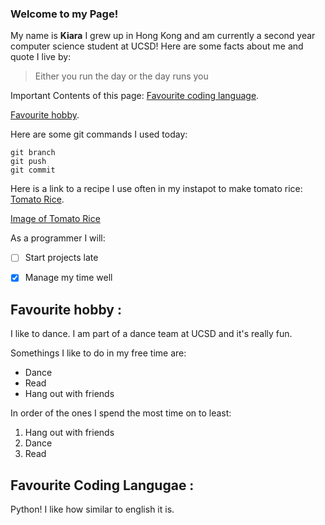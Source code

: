 ### Welcome to my Page! 

My name is __Kiara__ I grew up in Hong Kong and am currently a second year computer science student at UCSD! Here are some facts about me and quote I live by: 

>Either you run the day or the day runs you

Important Contents of this page:
[Favourite coding language](#favourite-coding-language).


[Favourite hobby](#favourite-hobby).

Here are some git commands I used today: 

```
git branch
git push
git commit
```

Here is a link to a recipe I use often in my instapot to make tomato rice: [Tomato Rice](https://www.indianhealthyrecipes.com/tomato-rice-recipe/).

[Image of Tomato Rice](/Tomato-Rice-bowl.jpg)

As a programmer I will: 
- [ ] Start projects late
- [X] Manage my time well 


## Favourite hobby :
I like to dance. I am part of a dance team at UCSD and it's really fun. 

Somethings I like to do in my free time are:
- Dance
- Read
- Hang out with friends

In order of the ones I spend the most time on to least:
1. Hang out with friends
2. Dance
3. Read

## Favourite Coding Langugae : 
Python! I like how similar to english it is.


